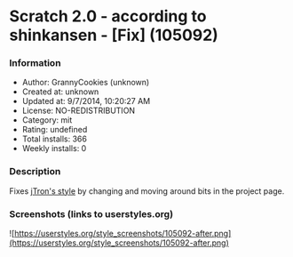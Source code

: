 # Scratch 2.0 - according to shinkansen - [Fix] (105092)

### Information
- Author: GrannyCookies (unknown)
- Created at: unknown
- Updated at: 9/7/2014, 10:20:27 AM
- License: NO-REDISTRIBUTION
- Category: mit
- Rating: undefined
- Total installs: 366
- Weekly installs: 0


### Description
Fixes <a href="https://userstyles.org/styles/104309/scratch-2-0-according-to-shinkansen">jTron's style</a> by changing and moving around bits in the project page.


### Screenshots (links to userstyles.org)
![https://userstyles.org/style_screenshots/105092-after.png](https://userstyles.org/style_screenshots/105092-after.png)


